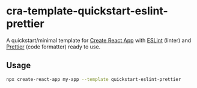 # cra-template-quickstart-eslint-prettier

A quickstart/minimal template for [Create React App](https://create-react-app.dev/) with [ESLint](https://eslint.org/) (linter) and [Prettier](https://prettier.io/) (code formatter) ready to use.

## Usage

```sh
npx create-react-app my-app --template quickstart-eslint-prettier
```
